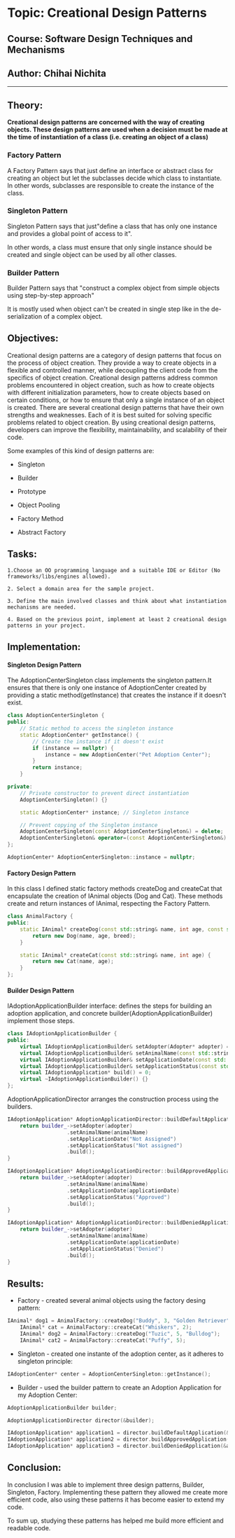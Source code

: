 # Topic: Creational Design Patterns
## Course: Software Design Techniques and Mechanisms
## Author: Chihai Nichita

---

## Theory:
**Creational design patterns are concerned with the way of creating objects. These design patterns are used when a decision must be made at the time of instantiation of a class (i.e. creating an object of a class)**

### Factory Pattern
A Factory Pattern says that just define an interface or abstract class for creating an object but let the subclasses decide which class to instantiate. In other words, subclasses are responsible to create the instance of the class.

### Singleton Pattern
Singleton Pattern says that just"define a class that has only one instance and provides a global point of access to it".

In other words, a class must ensure that only single instance should be created and single object can be used by all other classes.

### Builder Pattern

Builder Pattern says that "construct a complex object from simple objects using step-by-step approach"

It is mostly used when object can't be created in single step like in the de-serialization of a complex object.

## Objectives:

Creational design patterns are a category of design patterns that focus on the process of object creation. They provide a way to create objects in a flexible and controlled manner, while decoupling the client code from the specifics of object creation. Creational design patterns address common problems encountered in object creation, such as how to create objects with different initialization parameters, how to create objects based on certain conditions, or how to ensure that only a single instance of an object is created. There are several creational design patterns that have their own strengths and weaknesses. Each of it is best suited for solving specific problems related to object creation. By using creational design patterns, developers can improve the flexibility, maintainability, and scalability of their code.

Some examples of this kind of design patterns are:

* Singleton

* Builder

* Prototype

* Object Pooling

* Factory Method

* Abstract Factory

## Tasks:

    1.Choose an OO programming language and a suitable IDE or Editor (No frameworks/libs/engines allowed).

    2. Select a domain area for the sample project.

    3. Define the main involved classes and think about what instantiation mechanisms are needed.

    4. Based on the previous point, implement at least 2 creational design patterns in your project.

## Implementation:

#### Singleton Design Pattern 

The AdoptionCenterSingleton class implements the singleton pattern.It ensures that there is only one instance of AdoptionCenter created by providing a static method(getInstance) that creates the instance if it doesn't exist. 
```cpp
class AdoptionCenterSingleton {
public:
    // Static method to access the singleton instance
    static AdoptionCenter* getInstance() {
        // Create the instance if it doesn't exist
        if (instance == nullptr) {
            instance = new AdoptionCenter("Pet Adoption Center");
        }
        return instance;
    }

private:
    // Private constructor to prevent direct instantiation
    AdoptionCenterSingleton() {}

    static AdoptionCenter* instance; // Singleton instance

    // Prevent copying of the Singleton instance
    AdoptionCenterSingleton(const AdoptionCenterSingleton&) = delete;
    AdoptionCenterSingleton& operator=(const AdoptionCenterSingleton&) = delete;
};

AdoptionCenter* AdoptionCenterSingleton::instance = nullptr;

```

#### Factory Design Pattern 

In this class I defined static factory methods createDog and createCat that encapsulate the creation of IAnimal objects (Dog and Cat). These methods create and return instances of IAnimal, respecting the Factory Pattern.

```cpp
class AnimalFactory {
public:
    static IAnimal* createDog(const std::string& name, int age, const std::string& breed) {
        return new Dog(name, age, breed);
    }

    static IAnimal* createCat(const std::string& name, int age) {
        return new Cat(name, age);
    }
};

```


#### Builder Design Pattern

IAdoptionApplicationBuilder interface: defines the steps for building an adoption  application, and concrete builder(AdoptionApplicationBuilder) implement those steps.

```cpp
class IAdoptionApplicationBuilder {
public:
    virtual IAdoptionApplicationBuilder& setAdopter(Adopter* adopter) = 0;
    virtual IAdoptionApplicationBuilder& setAnimalName(const std::string& animalName) = 0;
    virtual IAdoptionApplicationBuilder& setApplicationDate(const std::string& applicationDate) = 0;
    virtual IAdoptionApplicationBuilder& setApplicationStatus(const std::string& applicationStatus) = 0;
    virtual IAdoptionApplication* build() = 0;
    virtual ~IAdoptionApplicationBuilder() {}
};
```
AdoptionApplicationDirector arranges the construction process using the builders.

```cpp
IAdoptionApplication* AdoptionApplicationDirector::buildDefaultApplication(Adopter* adopter, const std::string& animalName) {
    return builder_->setAdopter(adopter)
                   .setAnimalName(animalName)
                   .setApplicationDate("Not Assigned")
                   .setApplicationStatus("Not assigned")
                   .build();
}

IAdoptionApplication* AdoptionApplicationDirector::buildApprovedApplication(Adopter* adopter, const std::string& animalName, const std::string& applicationDate) {
    return builder_->setAdopter(adopter)
                   .setAnimalName(animalName)
                   .setApplicationDate(applicationDate)
                   .setApplicationStatus("Approved")
                   .build();
}

IAdoptionApplication* AdoptionApplicationDirector::buildDeniedApplication(Adopter* adopter, const std::string& animalName, const std::string& applicationDate) {
    return builder_->setAdopter(adopter)
                   .setAnimalName(animalName)
                   .setApplicationDate(applicationDate)
                   .setApplicationStatus("Denied")
                   .build();
}
```

## Results:

* Factory - created several animal objects using the factory desing pattern:

```cpp
IAnimal* dog1 = AnimalFactory::createDog("Buddy", 3, "Golden Retriever");
    IAnimal* cat = AnimalFactory::createCat("Whiskers", 2);
    IAnimal* dog2 = AnimalFactory::createDog("Tuzic", 5, "Bulldog");
    IAnimal* cat2 = AnimalFactory::createCat("Puffy", 5);
```

* Singleton - created one instante of the adoption center, as it adheres to singleton principle:


```cpp
IAdoptionCenter* center = AdoptionCenterSingleton::getInstance();
```

* Builder - used the builder pattern to create an Adoption Application for my Adoption Center:

```cpp
AdoptionApplicationBuilder builder;

AdoptionApplicationDirector director(&builder);

IAdoptionApplication* application1 = director.buildDefaultApplication(&adopter3, "Buddy");
IAdoptionApplication* application2 = director.buildApprovedApplication(&adopter2, "Whiskers", "2023-10-05");
IAdoptionApplication* application3 = director.buildDeniedApplication(&adopter1, "Puffy", "2023-10-06");

```


## Conclusion:

In conclusion I was able to implement three design patterns, Builder, Singleton, Factory. Implementing these pattern they allowed me create more efficient code, also using these patterns it has become easier to extend my code.

To sum up, studying these patterns has helped me build more efficient and readable code.
